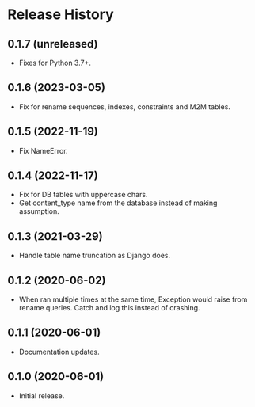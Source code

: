 Release History
===============

0.1.7 (unreleased)
------------------

- Fixes for Python 3.7+.


0.1.6 (2023-03-05)
------------------

- Fix for rename sequences, indexes, constraints and M2M tables.


0.1.5 (2022-11-19)
------------------

- Fix NameError.


0.1.4 (2022-11-17)
------------------

- Fix for DB tables with uppercase chars.
- Get content_type name from the database instead of making assumption.


0.1.3 (2021-03-29)
------------------

- Handle table name truncation as Django does.


0.1.2 (2020-06-02)
------------------

- When ran multiple times at the same time, Exception would raise from rename queries. Catch and log this instead of crashing.


0.1.1 (2020-06-01)
------------------

- Documentation updates.


0.1.0 (2020-06-01)
------------------

-   Initial release.
